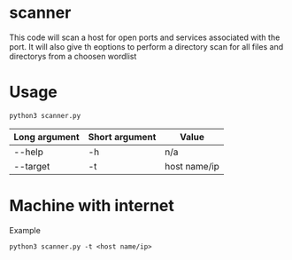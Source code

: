 # scanner

This code will scan a host for open ports and services associated with the port. It will also give th eoptions to perform a directory scan for all files and directorys from a choosen wordlist

# Usage

```
python3 scanner.py
```

Long argument | Short argument | Value                 
------------  | -------------  | -------------
--help        | -h             | n/a
--target      | -t             | host name/ip

# Machine with internet

Example
```
python3 scanner.py -t <host name/ip>
```
